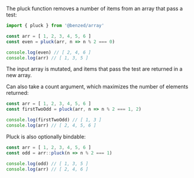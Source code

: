 
The pluck function removes a number of items from an array that pass a test:
```js
import { pluck } from '@benzed/array'

const arr = [ 1, 2, 3, 4, 5, 6 ]
const even = pluck(arr, n => n % 2 === 0)

console.log(even) // [ 2, 4, 6 ]
console.log(arr) // [ 1, 3, 5 ]
```

The input array is mutated, and items that pass the test are returned in a new array.

Can also take a count argument, which maximizes the number of elements returned:
```js
const arr = [ 1, 2, 3, 4, 5, 6 ]
const firstTwoOdd = pluck(arr, n => n % 2 === 1, 2)

console.log(firstTwoOdd) // [ 1, 3 ]
console.log(arr) // [ 2, 4, 5, 6 ]
```

Pluck is also optionally bindable:
```js
const arr = [ 1, 2, 3, 4, 5, 6 ]
const odd = arr::pluck(n => n % 2 === 1)

console.log(odd) // [ 1, 3, 5 ]
console.log(arr) // [ 2, 4, 6 ]
```
